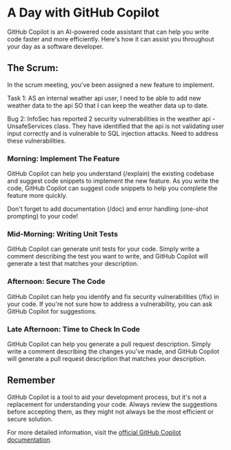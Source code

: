 # A Day with GitHub Copilot

GitHub Copilot is an AI-powered code assistant that can help you write code faster and more efficiently. Here's how it can assist you throughout your day as a software developer.

## The Scrum:
In the scrum meeting, you've been assigned a new feature to implement. 

Task 1:
AS an internal weather api user, I need to be able to add new weather data to the api
SO that I can keep the weather data up to date. 

Bug 2:
InfoSec has reported 2 security vulnerabilities in the weather api - UnsafeServices class. They have identified that the api is not validating user input correctly and is vulnerable to SQL injection attacks.  Need to address these vulnerabilities.


### Morning: Implement The Feature

GitHub Copilot can help you understand (/explain) the existing codebase and suggest code snippets to implement the new feature. 
As you write the code, GitHub Copilot can suggest code snippets to help you complete the feature more quickly.

Don't forget to add documentation (/doc) and error handling (one-shot prompting) to your code!
 

### Mid-Morning: Writing Unit Tests

GitHub Copilot can generate unit tests for your code. Simply write a comment describing the test you want to write, and GitHub Copilot will generate a test that matches your description.

### Afternoon: Secure The Code

GitHub Copilot can help you identify and fix security vulnerabilities (/fix) in your code. If you're not sure how to address a vulnerability, you can ask GitHub Copilot for suggestions.

### Late Afternoon: Time to Check In Code

GitHub Copilot can help you generate a pull request description. Simply write a comment describing the changes you've made, and GitHub Copilot will generate a pull request description that matches your description.


## Remember

GitHub Copilot is a tool to aid your development process, but it's not a replacement for understanding your code. Always review the suggestions before accepting them, as they might not always be the most efficient or secure solution.

For more detailed information, visit the [official GitHub Copilot documentation](https://copilot.github.com/).